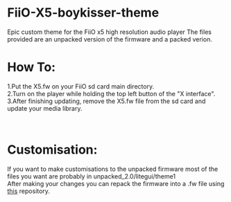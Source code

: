 # FiiO-X5-boykisser-theme
Epic custom theme for the FiiO x5 high resolution audio player
The files provided are an unpacked version of the firmware and a packed verion.

<h1>How To:</h1>
<p>
  1.Put the X5.fw on your FiiO sd card main directory.
  <br>
  2.Turn on the player while holding the top left button of the "X interface".
  <br>
  3.After finishing updating, remove the X5.fw file from the sd card and update your media library.
  <br>
</p>
<br>
<h1>Customisation:</h1>
<p>
  If you want to make customisations to the unpacked firmware most of the files you want are probably in unpacked_2.0/litegui/theme1
  <br>
  After making your changes you can repack the firmware into a .fw file using <a href="https://github.com/ssomers/FiiO-X3II">this</a> repository.
  <br>
</p>
